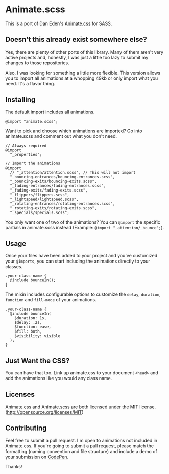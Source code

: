 # Animate.scss

This is a port of Dan Eden's [Animate.css](https://daneden.me/animate/) for SASS.

## Doesn't this already exist somewhere else?

Yes, there are plenty of other ports of this library. Many of them aren't very active projects and, honestly, I was just a little too lazy to submit my changes to those repositories.

Also, I was looking for something a little more flexible. This version allows you to import all animations at a whopping 49kb or only import what you need. It's a flavor thing.

## Installing

The default import includes all animations. 

```
@import "animate.scss";
```

Want to pick and choose which animations are imported? Go into animate.scss and comment out what you don't need.

```
// Always required
@import 
  "_properties";

// Import the animations
@import 
  // "_attention/attention.scss", // This will not import
  "_bouncing-entrances/bouncing-entrances.scss",
  "_bouncing-exits/bouncing-exits.scss",
  "_fading-entrances/fading-entrances.scss",
  "_fading-exits/fading-exits.scss",
  "_flippers/flippers.scss",
  "_lightspeed/lightspeed.scss",
  "_rotating-entrances/rotating-entrances.scss",
  "_rotating-exits/rotating-exits.scss",
  "_specials/specials.scss";
```
You only want one of two of the animations? You can `@import` the specific partials in animate.scss instead (Example: `@import "_attention/_bounce";`).

## Usage

Once your files have been added to your project and you've customized your `@imports`, you can start including the animations directly to your classes.

```
.your-class-name {
  @include bounceIn();
}
```

The mixin includes configurable options to customize the `delay`, `duration`, `function` and `fill-mode` of your animations.

```
.your-class-name {
  @include bounceIn(
    $duration: 1s,
    $delay: .2s,
    $function: ease, 
    $fill: both,
	$visibility: visible
  );
}
```

## Just Want the CSS?

You can have that too. Link up animate.css to your document `<head>` and add the animations like you would any class name.

## Licenses

Animate.css and Animate.scss are both licensed under the MIT license. (http://opensource.org/licenses/MIT)

## Contributing

Feel free to submit a pull request. I'm open to animations not included in Animate.css. If you're going to submit a pull request, please match the formatting (naming convention and file structure) and include a demo of your submission on [CodePen](http://www.codepen.io).

Thanks!